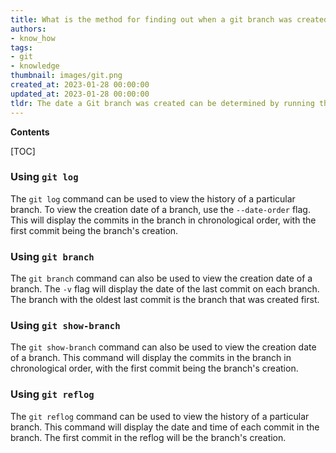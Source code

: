 ```yaml
---
title: What is the method for finding out when a git branch was created?
authors:
- know_how
tags:
- git
- knowledge
thumbnail: images/git.png
created_at: 2023-01-28 00:00:00
updated_at: 2023-01-28 00:00:00
tldr: The date a Git branch was created can be determined by running the command `git log --oneline --decorate --graph --all`.
---
```


**Contents**

[TOC]

### Using `git log`

The `git log` command can be used to view the history of a particular branch. To view the creation date of a branch, use the `--date-order` flag. This will display the commits in the branch in chronological order, with the first commit being the branch's creation.

### Using `git branch`

The `git branch` command can also be used to view the creation date of a branch. The `-v` flag will display the date of the last commit on each branch. The branch with the oldest last commit is the branch that was created first.

### Using `git show-branch`

The `git show-branch` command can also be used to view the creation date of a branch. This command will display the commits in the branch in chronological order, with the first commit being the branch's creation.

### Using `git reflog`

The `git reflog` command can be used to view the history of a particular branch. This command will display the date and time of each commit in the branch. The first commit in the reflog will be the branch's creation.
